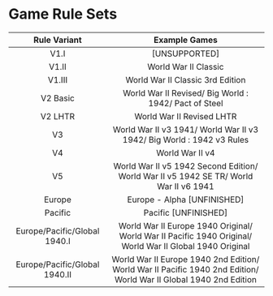 # Game Rule Sets

| Rule Variant  | Example Games |
|:-------------:|:----------------:|
| V1.I | [UNSUPPORTED] |
| V1.II | World War II Classic |
| V1.III | World War II Classic 3rd Edition |
| V2 Basic | World War II Revised/ Big World : 1942/ Pact of Steel |
| V2 LHTR | World War II Revised LHTR |
| V3 | World War II v3 1941/ World War II v3 1942/ Big World : 1942 v3 Rules |
| V4 | World War II v4 |
| V5 | World War II v5 1942 Second Edition/ World War II v5 1942 SE TR/ World War II v6 1941 |
| Europe | Europe - Alpha [UNFINISHED] |
| Pacific | Pacific [UNFINISHED] |
| Europe/Pacific/Global 1940.I | World War II Europe 1940 Original/ World War II Pacific 1940 Original/ World War II Global 1940 Original |
| Europe/Pacific/Global 1940.II | World War II Europe 1940 2nd Edition/ World War II Pacific 1940 2nd Edition/ World War II Global 1940 2nd Edition |

